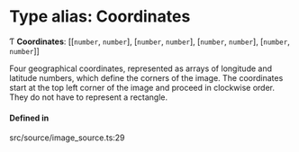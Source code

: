 # Type alias: Coordinates

Ƭ **Coordinates**: [[`number`, `number`], [`number`, `number`], [`number`, `number`], [`number`, `number`]]

Four geographical coordinates,
represented as arrays of longitude and latitude numbers, which define the corners of the image.
The coordinates start at the top left corner of the image and proceed in clockwise order.
They do not have to represent a rectangle.

#### Defined in

src/source/image_source.ts:29
